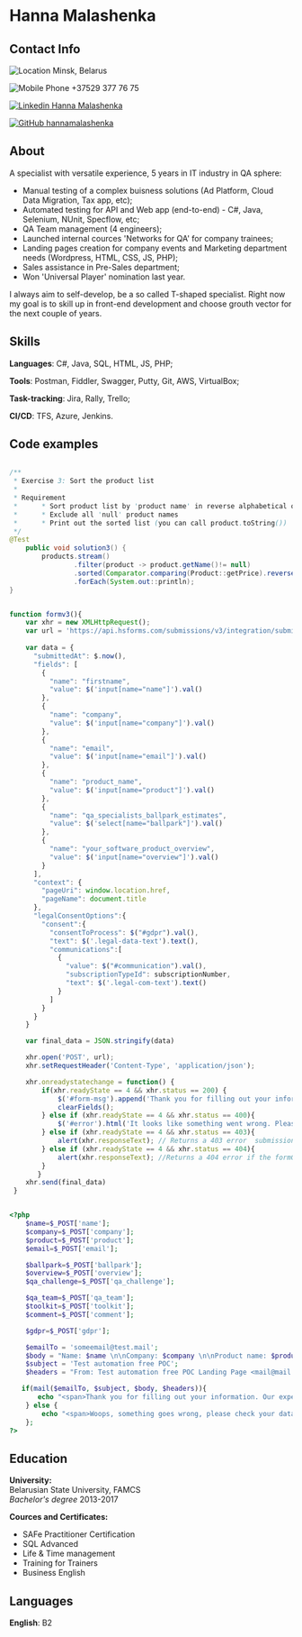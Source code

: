 # Hanna Malashenka
## Contact Info
![Location](https://img.icons8.com/android/48/000000/worldwide-location.png) Minsk, Belarus

![Mobile Phone](https://img.icons8.com/fluent-systems-regular/48/000000/phone.png) +37529 377 76 75

[![Linkedin](https://img.icons8.com/fluent/48/000000/linkedin.png) Hanna Malashenka](https://www.linkedin.com/in/hanna-malashenka/)

[![GitHub](https://img.icons8.com/fluent/48/000000/github.png) hannamalashenka](https://github.com/HannaMalashenka)
## About
A specialist with versatile experience, 5 years in IT industry in QA sphere:
* Manual testing of a complex buisness solutions (Ad Platform, Cloud Data Migration, Tax app, etc);
* Automated testing for API and Web app (end-to-end) - C#, Java, Selenium, NUnit, Specflow, etc;
* QA Team management (4 engineers);
* Launched internal cources 'Networks for QA' for company trainees;
* Landing pages creation for company events and Marketing department needs (Wordpress, HTML, CSS, JS, PHP);
* Sales assistance in Pre-Sales department;
* Won 'Universal Player' nomination last year.

I always aim to self-develop, be a so called T-shaped specialist. Right now my goal is to skill up in front-end development and choose grouth vector for the next couple of years. 

## Skills
**Languages**: C#, Java, SQL, HTML, JS, PHP;

**Tools**: Postman, Fiddler, Swagger, Putty, Git, AWS, VirtualBox;

**Task-tracking**: Jira, Rally, Trello;

**CI/CD**: TFS, Azure, Jenkins.

## Code examples

```Java

/**
 * Exercise 3: Sort the product list
 *
 * Requirement
 *      * Sort product list by 'product name' in reverse alphabetical order
 *      * Exclude all 'null' product names
 *      * Print out the sorted list (you can call product.toString())
 */
@Test
	public void solution3() {
	    products.stream()
	            .filter(product -> product.getName()!= null)
	            .sorted(Comparator.comparing(Product::getPrice).reversed())
	            .forEach(System.out::println);
}
```

```javascript

function formv3(){
    var xhr = new XMLHttpRequest();
    var url = 'https://api.hsforms.com/submissions/v3/integration/submit/hubNumber/formNumber';
   
    var data = {
      "submittedAt": $.now(),
      "fields": [
        {
          "name": "firstname",
          "value": $('input[name="name"]').val()
        },
        {
          "name": "company",
          "value": $('input[name="company"]').val()
        },
        {
          "name": "email",
          "value": $('input[name="email"]').val()
        },
        {
          "name": "product_name",
          "value": $('input[name="product"]').val()
        },
        {
          "name": "qa_specialists_ballpark_estimates",
          "value": $('select[name="ballpark"]').val()
        },
        {
          "name": "your_software_product_overview",
          "value": $('input[name="overview"]').val()
        }
      ],
      "context": {
        "pageUri": window.location.href,
        "pageName": document.title
      },
      "legalConsentOptions":{
        "consent":{
          "consentToProcess": $("#gdpr").val(),
          "text": $('.legal-data-text').text(),
          "communications":[
            {
              "value": $("#communication").val(),
              "subscriptionTypeId": subscriptionNumber,
              "text": $('.legal-com-text').text()
            }
          ]
        }
      }
    }

    var final_data = JSON.stringify(data)

    xhr.open('POST', url);
    xhr.setRequestHeader('Content-Type', 'application/json');

    xhr.onreadystatechange = function() {
        if(xhr.readyState == 4 && xhr.status == 200) { 
            $('#form-msg').append('Thank you for filling out your information. Our expert will be back to you in the shortest possible time to discuss the details.');
        	clearFields();
        } else if (xhr.readyState == 4 && xhr.status == 400){ 
            $('#error').html('It looks like something went wrong. Please check the submitted data once again.');          
        } else if (xhr.readyState == 4 && xhr.status == 403){ 
            alert(xhr.responseText); // Returns a 403 error  submissions.           
        } else if (xhr.readyState == 4 && xhr.status == 404){ 
            alert(xhr.responseText); //Returns a 404 error if the formGuid isn't found     
        }
       }   
    xhr.send(final_data)
 }

```

```PHP

<?php
	$name=$_POST['name'];
	$company=$_POST['company'];
	$product=$_POST['product'];
	$email=$_POST['email'];

	$ballpark=$_POST['ballpark'];
	$overview=$_POST['overview'];
	$qa_challenge=$_POST['qa_challenge'];

	$qa_team=$_POST['qa_team'];
	$toolkit=$_POST['toolkit'];
	$comment=$_POST['comment'];

	$gdpr=$_POST['gdpr'];

	$emailTo = 'someemail@test.mail'; 
	$body = "Name: $name \n\nCompany: $company \n\nProduct name: $product \n\nEmail: $email \n\nQA specialists’ ballpark estimates: $ballpark \n\nYour software product overview: $overview \n\nQA challenges to focus on: $qa_challenge \n\nIn-house QA team: $qa_team \n\nProgramming language and toolkit: $toolkit \n\nComment: $comment \n\nGDPR: $gdpr \n\n";
	$subject = 'Test automation free POC';
	$headers = "From: Test automation free POC Landing Page <mail@mail.com> \r\nContent-type: text/plain; charset=utf-8 \r\n";

   if(mail($emailTo, $subject, $body, $headers)){
	   echo "<span>Thank you for filling out your information. Our expert will be back to you in the shortest possible time to discuss the details.</span>";
	} else {
		echo "<span>Woops, something goes wrong, please check your data.</span>";	
	};		
?>

```

## Education
__University:__  
Belarusian State University, FAMCS  
_Bachelor's degree_ 2013-2017

__Cources and Certificates:__
* SAFe Practitioner Certification
* SQL Advanced
* Life & Time management 
* Training for Trainers
* Business English

## Languages
__English__: B2
